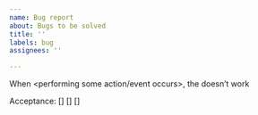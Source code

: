 ```yaml
---
name: Bug report
about: Bugs to be solved
title: ''
labels: bug
assignees: ''

---
```


When <performing some action/event occurs>, the <system feature> doesn’t work

Acceptance:
[]
[]
[]
